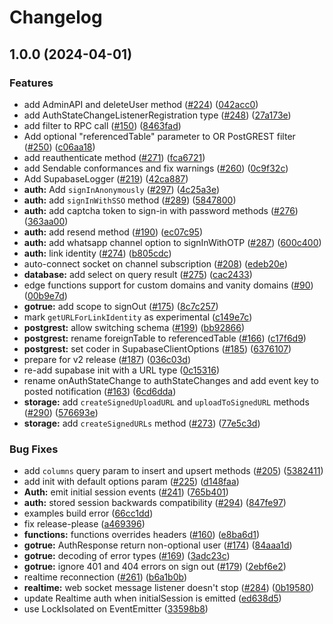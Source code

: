 # Changelog

## 1.0.0 (2024-04-01)


### Features

* add AdminAPI and deleteUser method ([#224](https://github.com/supabase-community/supabase-swift/issues/224)) ([042acc0](https://github.com/supabase-community/supabase-swift/commit/042acc0e669f7d3ecae770ce779c07336652c2e8))
* add AuthStateChangeListenerRegistration type ([#248](https://github.com/supabase-community/supabase-swift/issues/248)) ([27a173e](https://github.com/supabase-community/supabase-swift/commit/27a173eda7f7f5c7ca03b96776c9672a9e6799bd))
* add filter to RPC call ([#150](https://github.com/supabase-community/supabase-swift/issues/150)) ([8463fad](https://github.com/supabase-community/supabase-swift/commit/8463fad52e746e9acc6891809070a14a580c126a))
* Add optional "referencedTable" parameter to OR PostGREST filter ([#250](https://github.com/supabase-community/supabase-swift/issues/250)) ([c06aa18](https://github.com/supabase-community/supabase-swift/commit/c06aa18d53a1fd81edfb1dbc97f9a5969c7f96fc))
* add reauthenticate method ([#271](https://github.com/supabase-community/supabase-swift/issues/271)) ([fca6721](https://github.com/supabase-community/supabase-swift/commit/fca67219938919440a3c4fff073b55d1132f073d))
* add Sendable conformances and fix warnings ([#260](https://github.com/supabase-community/supabase-swift/issues/260)) ([0c9f32c](https://github.com/supabase-community/supabase-swift/commit/0c9f32c1bbb73e00ea7025294233b0b5d1969065))
* Add SupabaseLogger ([#219](https://github.com/supabase-community/supabase-swift/issues/219)) ([42ca887](https://github.com/supabase-community/supabase-swift/commit/42ca887e693278614b359320bc35870a59eeaf2b))
* **auth:** Add `signInAnonymously` ([#297](https://github.com/supabase-community/supabase-swift/issues/297)) ([4c25a3e](https://github.com/supabase-community/supabase-swift/commit/4c25a3eac392b319154ffb3d5d33a0686e3781a4))
* **auth:** add `signInWithSSO` method ([#289](https://github.com/supabase-community/supabase-swift/issues/289)) ([5847800](https://github.com/supabase-community/supabase-swift/commit/5847800e8bc0fa206c036e1e151b6a004ed650f1))
* **auth:** add captcha token to sign-in with password methods ([#276](https://github.com/supabase-community/supabase-swift/issues/276)) ([363aa00](https://github.com/supabase-community/supabase-swift/commit/363aa00d33699ce5b60686049cabff8508389ab9))
* **auth:** add resend method ([#190](https://github.com/supabase-community/supabase-swift/issues/190)) ([ec07c95](https://github.com/supabase-community/supabase-swift/commit/ec07c9580bd4659bb9b1f5096245ef23175fe819))
* **auth:** add whatsapp channel option to signInWithOTP ([#287](https://github.com/supabase-community/supabase-swift/issues/287)) ([600c400](https://github.com/supabase-community/supabase-swift/commit/600c400c38883bb29ab236e8a1954fe8ab6ff17f))
* **auth:** link identity ([#274](https://github.com/supabase-community/supabase-swift/issues/274)) ([b805cdc](https://github.com/supabase-community/supabase-swift/commit/b805cdc628764a5bc97a38b093767de717f76f4e))
* auto-connect socket on channel subscription ([#208](https://github.com/supabase-community/supabase-swift/issues/208)) ([edeb20e](https://github.com/supabase-community/supabase-swift/commit/edeb20e3d86112bdc4e10114e38404db701705aa))
* **database:** add select on query result ([#275](https://github.com/supabase-community/supabase-swift/issues/275)) ([cac2433](https://github.com/supabase-community/supabase-swift/commit/cac24338987e8fdffd52dd0b0d7a53637a1808d4))
* edge functions support for custom domains and vanity domains ([#90](https://github.com/supabase-community/supabase-swift/issues/90)) ([00b9e7d](https://github.com/supabase-community/supabase-swift/commit/00b9e7da5cf7cd29a8ca394f52ab7f66396185c3))
* **gotrue:** add scope to signOut ([#175](https://github.com/supabase-community/supabase-swift/issues/175)) ([8c7c257](https://github.com/supabase-community/supabase-swift/commit/8c7c257bb89d3837f504f3415b3a0026042b47d6))
* mark `getURLForLinkIdentity` as experimental ([c149e7c](https://github.com/supabase-community/supabase-swift/commit/c149e7c50a63e66cdf8bfeaeb142aba01adc3a03))
* **postgrest:** allow switching schema ([#199](https://github.com/supabase-community/supabase-swift/issues/199)) ([bb92866](https://github.com/supabase-community/supabase-swift/commit/bb928668b345cc9d7d0d530badf84f3115054d59))
* **postgrest:** rename foreignTable to referencedTable ([#166](https://github.com/supabase-community/supabase-swift/issues/166)) ([c17f6d9](https://github.com/supabase-community/supabase-swift/commit/c17f6d9ff364072a2dba2eb85e2ed9b807c80ffa))
* **postgrest:** set coder in SupabaseClientOptions ([#185](https://github.com/supabase-community/supabase-swift/issues/185)) ([6376107](https://github.com/supabase-community/supabase-swift/commit/63761073cf55b7ae81190cf214d3090deb2c059f))
* prepare for v2 release ([#187](https://github.com/supabase-community/supabase-swift/issues/187)) ([036c03d](https://github.com/supabase-community/supabase-swift/commit/036c03d4862bd93f4d93c88f9a365dc292abb74f))
* re-add supabase init with a URL type ([0c15316](https://github.com/supabase-community/supabase-swift/commit/0c15316270763c94ca0ad39cac64a6f2902d9291))
* rename onAuthStateChange to authStateChanges and add event key to posted notification ([#163](https://github.com/supabase-community/supabase-swift/issues/163)) ([6cd6dda](https://github.com/supabase-community/supabase-swift/commit/6cd6ddaa6ffa58ef2ca8214e140656c3999289dd))
* **storage:** add `createSignedUploadURL` and `uploadToSignedURL` methods ([#290](https://github.com/supabase-community/supabase-swift/issues/290)) ([576693e](https://github.com/supabase-community/supabase-swift/commit/576693eb374cbd00d590f24f58c4e68124dcfebf))
* **storage:** add `createSignedURLs` method ([#273](https://github.com/supabase-community/supabase-swift/issues/273)) ([77e5c3d](https://github.com/supabase-community/supabase-swift/commit/77e5c3db13f05c0b5575e1b2fd7c3ee3375f351e))


### Bug Fixes

* add `columns` query param to insert and upsert methods ([#205](https://github.com/supabase-community/supabase-swift/issues/205)) ([5382411](https://github.com/supabase-community/supabase-swift/commit/53824117ed1a8acdbb7e33c27ff85e37a8fd6b70))
* add init with default options param ([#225](https://github.com/supabase-community/supabase-swift/issues/225)) ([d148faa](https://github.com/supabase-community/supabase-swift/commit/d148faa0704c3fcdb838f4573ca608b96b70b331))
* **Auth:** emit initial session events ([#241](https://github.com/supabase-community/supabase-swift/issues/241)) ([765b401](https://github.com/supabase-community/supabase-swift/commit/765b4011fa119fbea4adfd5a0068ee6399bc56f8))
* **auth:** stored session backwards compatibility ([#294](https://github.com/supabase-community/supabase-swift/issues/294)) ([847fe97](https://github.com/supabase-community/supabase-swift/commit/847fe97b5436cfb2e1720fa559a4068b70077104))
* examples build error ([66cc1dd](https://github.com/supabase-community/supabase-swift/commit/66cc1ddee287b407e8236924c3c13e9d301884a5))
* fix release-please ([a469396](https://github.com/supabase-community/supabase-swift/commit/a46939687a44d447737049f9506414be1d99aacb))
* **functions:** functions overrides headers ([#160](https://github.com/supabase-community/supabase-swift/issues/160)) ([e8ba6d1](https://github.com/supabase-community/supabase-swift/commit/e8ba6d1a4a32c93fec58428de0b93fd880db8106))
* **gotrue:** AuthResponse return non-optional user ([#174](https://github.com/supabase-community/supabase-swift/issues/174)) ([84aaa1d](https://github.com/supabase-community/supabase-swift/commit/84aaa1dd4111a30853b35753655a8c154af29335))
* **gotrue:** decoding of error types ([#169](https://github.com/supabase-community/supabase-swift/issues/169)) ([3adc23c](https://github.com/supabase-community/supabase-swift/commit/3adc23c5ae7a2c74f0115a6d3c65a872d9c5acfe))
* **gotrue:** ignore 401 and 404 errors on sign out ([#179](https://github.com/supabase-community/supabase-swift/issues/179)) ([2ebf6e2](https://github.com/supabase-community/supabase-swift/commit/2ebf6e2078c5f2178a374d15d2b6bc42d13278f2))
* realtime reconnection ([#261](https://github.com/supabase-community/supabase-swift/issues/261)) ([b6a1b0b](https://github.com/supabase-community/supabase-swift/commit/b6a1b0bc47d3d4571aba6b1b3a8d822373be6014))
* **realtime:** web socket message listener doesn't stop ([#284](https://github.com/supabase-community/supabase-swift/issues/284)) ([0b19580](https://github.com/supabase-community/supabase-swift/commit/0b19580d936395a1b6177ec0b57682cab010f14a))
* update Realtime auth when initialSession is emitted ([ed638d5](https://github.com/supabase-community/supabase-swift/commit/ed638d599e098b748b9cf0fbb5117feab7aa0c9e))
* use LockIsolated on EventEmitter ([33598b8](https://github.com/supabase-community/supabase-swift/commit/33598b8d826bf6289ba3a189111c0a14e64b9153))
